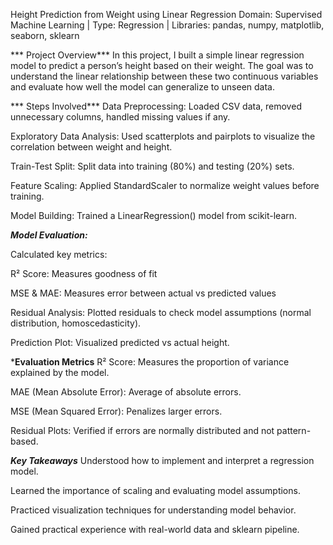 Height Prediction from Weight using Linear Regression
Domain: Supervised Machine Learning | Type: Regression | Libraries: pandas, numpy, matplotlib, seaborn, sklearn

*** Project Overview***
In this project, I built a simple linear regression model to predict a person’s height based on their weight. The goal was to understand the linear relationship between these two continuous variables and evaluate how well the model can generalize to unseen data.

*** Steps Involved***
Data Preprocessing: Loaded CSV data, removed unnecessary columns, handled missing values if any.

Exploratory Data Analysis: Used scatterplots and pairplots to visualize the correlation between weight and height.

Train-Test Split: Split data into training (80%) and testing (20%) sets.

Feature Scaling: Applied StandardScaler to normalize weight values before training.

Model Building: Trained a LinearRegression() model from scikit-learn.

***Model Evaluation:***

Calculated key metrics:

R² Score: Measures goodness of fit

MSE & MAE: Measures error between actual vs predicted values

Residual Analysis: Plotted residuals to check model assumptions (normal distribution, homoscedasticity).

Prediction Plot: Visualized predicted vs actual height.

***Evaluation Metrics**
R² Score: Measures the proportion of variance explained by the model.

MAE (Mean Absolute Error): Average of absolute errors.

MSE (Mean Squared Error): Penalizes larger errors.

Residual Plots: Verified if errors are normally distributed and not pattern-based.

***Key Takeaways***
Understood how to implement and interpret a regression model.

Learned the importance of scaling and evaluating model assumptions.

Practiced visualization techniques for understanding model behavior.

Gained practical experience with real-world data and sklearn pipeline.

